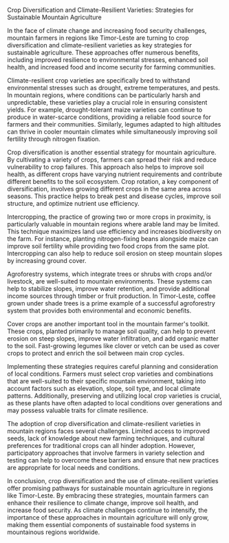 Crop Diversification and Climate-Resilient Varieties: Strategies for Sustainable Mountain Agriculture

In the face of climate change and increasing food security challenges, mountain farmers in regions like Timor-Leste are turning to crop diversification and climate-resilient varieties as key strategies for sustainable agriculture. These approaches offer numerous benefits, including improved resilience to environmental stresses, enhanced soil health, and increased food and income security for farming communities.

Climate-resilient crop varieties are specifically bred to withstand environmental stresses such as drought, extreme temperatures, and pests. In mountain regions, where conditions can be particularly harsh and unpredictable, these varieties play a crucial role in ensuring consistent yields. For example, drought-tolerant maize varieties can continue to produce in water-scarce conditions, providing a reliable food source for farmers and their communities. Similarly, legumes adapted to high altitudes can thrive in cooler mountain climates while simultaneously improving soil fertility through nitrogen fixation.

Crop diversification is another essential strategy for mountain agriculture. By cultivating a variety of crops, farmers can spread their risk and reduce vulnerability to crop failures. This approach also helps to improve soil health, as different crops have varying nutrient requirements and contribute different benefits to the soil ecosystem. Crop rotation, a key component of diversification, involves growing different crops in the same area across seasons. This practice helps to break pest and disease cycles, improve soil structure, and optimize nutrient use efficiency.

Intercropping, the practice of growing two or more crops in proximity, is particularly valuable in mountain regions where arable land may be limited. This technique maximizes land use efficiency and increases biodiversity on the farm. For instance, planting nitrogen-fixing beans alongside maize can improve soil fertility while providing two food crops from the same plot. Intercropping can also help to reduce soil erosion on steep mountain slopes by increasing ground cover.

Agroforestry systems, which integrate trees or shrubs with crops and/or livestock, are well-suited to mountain environments. These systems can help to stabilize slopes, improve water retention, and provide additional income sources through timber or fruit production. In Timor-Leste, coffee grown under shade trees is a prime example of a successful agroforestry system that provides both environmental and economic benefits.

Cover crops are another important tool in the mountain farmer's toolkit. These crops, planted primarily to manage soil quality, can help to prevent erosion on steep slopes, improve water infiltration, and add organic matter to the soil. Fast-growing legumes like clover or vetch can be used as cover crops to protect and enrich the soil between main crop cycles.

Implementing these strategies requires careful planning and consideration of local conditions. Farmers must select crop varieties and combinations that are well-suited to their specific mountain environment, taking into account factors such as elevation, slope, soil type, and local climate patterns. Additionally, preserving and utilizing local crop varieties is crucial, as these plants have often adapted to local conditions over generations and may possess valuable traits for climate resilience.

The adoption of crop diversification and climate-resilient varieties in mountain regions faces several challenges. Limited access to improved seeds, lack of knowledge about new farming techniques, and cultural preferences for traditional crops can all hinder adoption. However, participatory approaches that involve farmers in variety selection and testing can help to overcome these barriers and ensure that new practices are appropriate for local needs and conditions.

In conclusion, crop diversification and the use of climate-resilient varieties offer promising pathways for sustainable mountain agriculture in regions like Timor-Leste. By embracing these strategies, mountain farmers can enhance their resilience to climate change, improve soil health, and increase food security. As climate challenges continue to intensify, the importance of these approaches in mountain agriculture will only grow, making them essential components of sustainable food systems in mountainous regions worldwide.